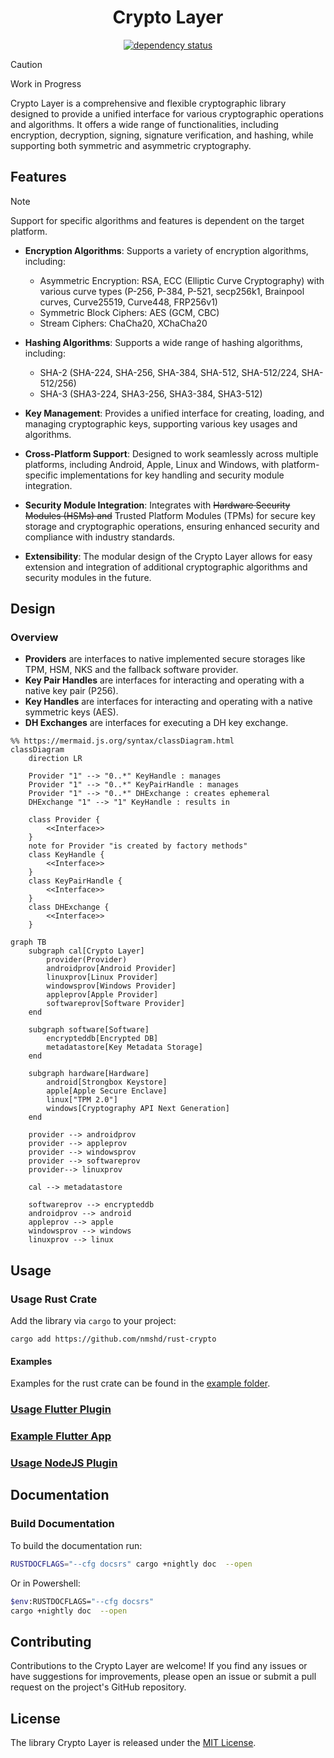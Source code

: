 <div align="center">

# Crypto Layer

[![dependency status](https://deps.rs/repo/github/nmshd/rust-crypto/status.svg)](https://deps.rs/repo/github/nmshd/rust-crypto)

</div>

> [!CAUTION]
> Work in Progress

Crypto Layer is a comprehensive and flexible cryptographic library designed to provide a unified interface for various cryptographic operations and algorithms.
It offers a wide range of functionalities, including encryption, decryption, signing, signature verification, and hashing, while supporting both symmetric and asymmetric cryptography.


## Features

> [!NOTE]
> Support for specific algorithms and features is dependent on the target platform.

- **Encryption Algorithms**: Supports a variety of encryption algorithms, including:

  - Asymmetric Encryption: RSA, ECC (Elliptic Curve Cryptography) with various curve types (P-256, P-384, P-521, secp256k1, Brainpool curves, Curve25519, Curve448, FRP256v1)
  - Symmetric Block Ciphers: AES (GCM, CBC)
  - Stream Ciphers: ChaCha20, XChaCha20

- **Hashing Algorithms**: Supports a wide range of hashing algorithms, including:

  - SHA-2 (SHA-224, SHA-256, SHA-384, SHA-512, SHA-512/224, SHA-512/256)
  - SHA-3 (SHA3-224, SHA3-256, SHA3-384, SHA3-512)

- **Key Management**: Provides a unified interface for creating, loading, and managing cryptographic keys, supporting various key usages and algorithms.

- **Cross-Platform Support**: Designed to work seamlessly across multiple platforms, including Android, Apple, Linux and Windows, with platform-specific implementations for key handling and security module integration.

- **Security Module Integration**: Integrates with ~~Hardware Security Modules (HSMs) and~~ Trusted Platform Modules (TPMs) for secure key storage and cryptographic operations, ensuring enhanced security and compliance with industry standards.

- **Extensibility**: The modular design of the Crypto Layer allows for easy extension and integration of additional cryptographic algorithms and security modules in the future.


## Design

### Overview

- **Providers** are interfaces to native implemented secure storages like TPM, HSM, NKS and the fallback software provider.
- **Key Pair Handles** are interfaces for interacting and operating with a native key pair (P256).
- **Key Handles** are interfaces for interacting and operating with a native symmetric keys (AES).
- **DH Exchanges** are interfaces for executing a DH key exchange.

```mermaid
%% https://mermaid.js.org/syntax/classDiagram.html
classDiagram
    direction LR

    Provider "1" --> "0..*" KeyHandle : manages
    Provider "1" --> "0..*" KeyPairHandle : manages
    Provider "1" --> "0..*" DHExchange : creates ephemeral
    DHExchange "1" --> "1" KeyHandle : results in

    class Provider {
        <<Interface>>
    }
    note for Provider "is created by factory methods"
    class KeyHandle {
        <<Interface>>  
    }
    class KeyPairHandle {
        <<Interface>>  
    }
    class DHExchange {
        <<Interface>> 
    }
```

```mermaid
graph TB
    subgraph cal[Crypto Layer]
        provider(Provider)
        androidprov[Android Provider]
        linuxprov[Linux Provider]
        windowsprov[Windows Provider]
        appleprov[Apple Provider]
        softwareprov[Software Provider]
    end

    subgraph software[Software]
        encrypteddb[Encrypted DB]
        metadatastore[Key Metadata Storage]
    end

    subgraph hardware[Hardware]
        android[Strongbox Keystore]
        apple[Apple Secure Enclave]
        linux["TPM 2.0"]
        windows[Cryptography API Next Generation]
    end

    provider --> androidprov
    provider --> appleprov
    provider --> windowsprov
    provider --> softwareprov
    provider--> linuxprov

    cal --> metadatastore

    softwareprov --> encrypteddb
    androidprov --> android
    appleprov --> apple
    windowsprov --> windows
    linuxprov --> linux
```


## Usage

### Usage Rust Crate

Add the library via `cargo` to your project:
```
cargo add https://github.com/nmshd/rust-crypto
```

#### Examples

Examples for the rust crate can be found in the [example folder](./examples/).


### [Usage Flutter Plugin](./flutter_plugin/README.md)

### [Example Flutter App](./flutter_app/README.md)

### [Usage NodeJS Plugin](https://github.com/nmshd/crypto-layer-node)

## Documentation

### Build Documentation

To build the documentation run:
```sh
RUSTDOCFLAGS="--cfg docsrs" cargo +nightly doc  --open
```
Or in Powershell:
```sh
$env:RUSTDOCFLAGS="--cfg docsrs"
cargo +nightly doc  --open
```

## Contributing

Contributions to the Crypto Layer are welcome!
If you find any issues or have suggestions for improvements, please open an issue or submit a pull request on the project's GitHub repository.


## License

The library Crypto Layer is released under the [MIT License](LICENSE).
